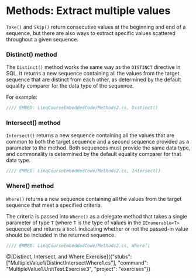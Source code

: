 # Methods: Extract multiple values

`Take()` and `Skip()` return consecutive values at the beginning and end of a sequence, but there are also ways to extract specific values scattered throughout a given sequence.

### Distinct() method
The `Distinct()` method works the same way as the `DISTINCT` directive in SQL. It returns a new sequence containing all the values from the target sequence that are distinct from each other, as determined by the default equality comparer for the data type of the sequence.

For example:

```csharp
//// EMBED: LinqCourseEmbeddedCode/Methods2.cs, Distinct()
```

### Intersect() method
`Intersect()` returns a new sequence containing all the values that are common to both the target sequence and a second sequence provided as a parameter to the method. Both sequences must provide the same data type, and commonality is determined by the default equality comparer for that data type.

```csharp
//// EMBED: LinqCourseEmbeddedCode/Methods2.cs, Intersect()
```

### Where() method
`Where()` returns a new sequence containing all the values from the target sequence that meet a specified criteria.

The criteria is passed into `Where()` as a delegate method that takes a single parameter of type `T` (where `T` is the type of values in the `IEnumerable<T>` sequence) and returns a `bool` indicating whether or not the passed-in value should be included in the returned sequence.

```csharp
//// EMBED: LinqCourseEmbeddedCode/Methods2.cs, Where()
```

@[Distinct, Intersect, and Where Exercise]({"stubs": ["MultipleValue1/DistinctIntersectWhere1.cs"], "command": "MultipleValue1.UnitTest.Exercise3", "project": "exercises"})